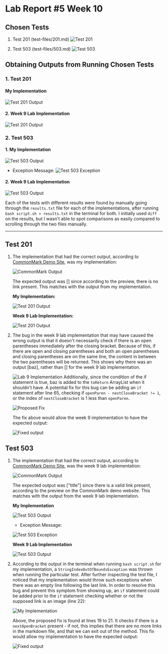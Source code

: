 # Lab Report #5 Week 10

## Chosen Tests 
1. Test 201 (test-files/201.md)
![Test 201](test-file201.png)


2. Test 503 (test-files/503.md)
![Test 503](test-file503.png)

## Obtaining Outputs from Running Chosen Tests

### 1. Test 201 

#### My Implementation

![Test 201 Output](mytest-file201output.png)

#### 2. Week 9 Lab Implementation 
![Test 201 Output](othertest-file201output.png)

### 2. Test 503 

#### 1. My Implementation 
![Test 503 Output](mytest-file503output.png)

* Exception Message: 
![Test 503 Exception](mytest-file503outputexceptionmessage.png)

#### 2. Week 9 Lab Implementation 
![Test 503 Output](othertest-file503output.png)


Each of the tests with different results were found by manually going through the `results.txt` file for each of the implementations, after running `bash script.sh > results.txt` in the terminal for both. I initially used `diff` on the results, but I wasn't able to spot comparisons as easily compared to scrolling through the two files manually. 

--- 

## Test 201 

1. The implementation that had the correct output, according to [CommonMark Demo Site](https://spec.commonmark.org/dingus/), was my implementation: 

    ![CommonMark Output](commonmark201.png)

    The expected output was [] since according to the preview, there is no link present. This matches with the output from my implementation. 

    **My Implementation:** 

    ![Test 201 Output](mytest-file201output.png)

    **Week 9 Lab Implementation:**

    ![Test 201 Output](othertest-file201output.png)

2. The bug in the week 9 lab implementation that may have caused the wrong output is that it doesn't necessarily check if there is an open parentheses immediately after the closing bracket. Because of this, if there are open and closing parentheses and both an open parentheses and closing parentheses are on the same line, the content in between the two parentheses will be returned. This shows why there was an output [baz], rather than [] for the week 9 lab implementation. 

    ![Lab 9 Implementation](lab9implementation.png)
    Additionally, since the condition of the if statement is true, baz is added to the `toReturn` ArrayList when it shouldn't have. A potential fix for this bug can be adding an `if` statement after line 65, checking if `openParen - nextCloseBracket != 1`, or the index of `nextCloseBracket` is 1 less than `openParen`. 

    ![Proposed Fix](lab9implementationwithfix.png)

    The fix above would allow the week 9 implementation to have the expected output: 

    ![Fixed output](lab9implementationfixedoutput.png)


## Test 503 

1. The implementation that had the correct output, according to [CommonMark Demo Site](https://spec.commonmark.org/dingus/), was the week 9 lab implementation: 

    ![CommonMark Output](commonmark503.png)

    The expected output was ["title"] since there is a valid link present, according to the preview on the CommonMark demo website. This matches with the output from the week 9 lab implementation. 

    **My Implementation**

    ![Test 503 Output](mytest-file503output.png)

    * Exception Message: 

    ![Test 503 Exception](mytest-file503outputexceptionmessage.png)

    **Week 9 Lab Implementation**

    ![Test 503 Output](othertest-file503output.png)

2. According to the output in the terminal when running `bash script.sh` for my implementation, a `StringIndexOutOfBoundsException` was thrown when running the particular test. After further inspecting the test file, I noticed that my implementation would throw such exceptions when there was an empty line following the last link. In order to resolve this bug and prevent this symptom from showing up, an `if` statement could be added prior to the `if` statement checking whether or not the supposed link is an image (line 22): 

    ![My Implementation](myimplementationwithfixfor503.png)

    Above, the proposed fix is found at lines 19 to 21. It checks if there is a `nextOpenBracket` present - if not, this implies that there are no more links in the markdown file, and that we can exit out of the method. This fix would allow my implementation to have the expected output: 

    ![Fixed output](myimplementationwithfixedoutput.png)




